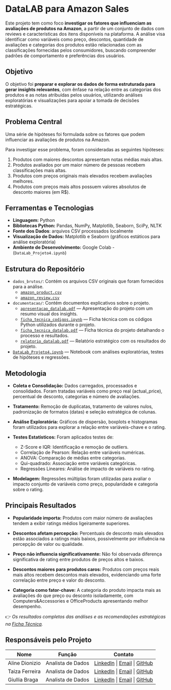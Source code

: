 # DataLAB para Amazon Sales

Este projeto tem como foco **investigar os fatores que influenciam as avaliações de produtos na Amazon**, a partir de um conjunto de dados com reviews e características dos itens disponíveis na plataforma. A análise visa identificar como variáveis como preço, descontos, quantidade de avaliações e categorias dos produtos estão relacionadas com as classificações fornecidas pelos consumidores, buscando compreender padrões de comportamento e preferências dos usuários.

## Objetivo

O objetivo foi **preparar e explorar os dados de forma estruturada para gerar insights relevantes**, com ênfase na relação entre as categorias dos produtos e as notas atribuídas pelos usuários, utilizando análises exploratórias e visualizações para apoiar a tomada de decisões estratégicas.

## Problema Central

Uma série de hipóteses foi formulada sobre os fatores que podem influenciar as avaliações de produtos na Amazon.

Para investigar esse problema, foram consideradas as seguintes hipóteses:

1. Produtos com maiores descontos apresentam notas médias mais altas.  
2. Produtos avaliados por um maior número de pessoas recebem classificações mais altas.  
3. Produtos com preços originais mais elevados recebem avaliações melhores.  
4. Produtos com preços mais altos possuem valores absolutos de desconto maiores (em R$).

## Ferramentas e Tecnologias

- **Linguagem:** Python
- **Bibliotecas Python:** Pandas, NumPy, Matplotlib, Seaborn, SciPy, NLTK
- **Fonte dos Dados**: arquivos CSV processados localmente
- **Visualização de Dados:** Matplotlib e Seaborn (gráficos estáticos para análise exploratória)
- **Ambiente de Desenvolvimento:** Google Colab - (`DataLab_Projeto4.ipynb`)

## Estrutura do Repositório

- `dados_brutos/`: Contém os arquivos CSV originais que foram fornecidos para a análise.
  - [`amazon_product.csv`](amazon_product.csv)
  - [`amazon_review.csv`](amazon_review.csv)
- `documentacao/`: Contém documentos explicativos sobre o projeto.
  - [`apresentacao_datalab.pdf`](apresentacao_datalab.pdf) — Apresentação do projeto com um resumo visual dos insights.
  - [`ficha_tecnica_codigos.ipynb`](ficha_tecnica_codigos.ipynb) — Ficha técnica com os códigos Python utilizados durante o projeto.
  - [`ficha_tecnica_datalab.pdf`](ficha_tecnica_datalab.pdf) — Ficha técnica do projeto detalhando o processo e resultados.
  - [`relatorio_datalab.pdf`](relatorio_datalab.pdf) — Relatório estratégico com os resultados do projeto.
- [`DataLab_Projeto4.ipynb`](DataLab_Projeto4.ipynb) — Notebook com análises exploratórias, testes de hipóteses e regressões.

## Metodologia

- **Coleta e Consolidação:** Dados carregados, processados e consolidados. Foram tratadas variáveis como preço real (actual_price), percentual de desconto, categorias e número de avaliações.
  
- **Tratamento:** Remoção de duplicatas, tratamento de valores nulos, padronização de formatos (datas) e seleção estratégica de colunas.

- **Análise Exploratória:** Gráficos de dispersão, boxplots e histogramas foram utilizados para explorar a relação entre variáveis-chave e o rating.

- **Testes Estatísticos:** Foram aplicados testes de:
  - Z-Score e IQR: Identificação e remoção de outliers.
  - Correlação de Pearson: Relação entre variáveis numéricas.
  - ANOVA: Comparação de médias entre categorias. 
  - Qui-quadrado: Associação entre variáveis categóricas.
  - Regressões Lineares: Análise de impacto de variáveis no rating.

- **Modelagem:** Regressões múltiplas foram utilizadas para avaliar o impacto conjunto de variáveis como preço, popularidade e categoria sobre o rating.

## Principais Resultados

- **Popularidade importa:** Produtos com maior número de avaliações tendem a exibir ratings médios ligeiramente superiores.

- **Descontos afetam percepção:** Percentuais de desconto mais elevados estão associados a ratings mais baixos, possivelmente por influência na percepção de valor ou qualidade.

- **Preço não influencia significativamente:** Não foi observada diferença significativa de rating entre produtos de preços altos e baixos.

- **Descontos maiores para produtos caros:** Produtos com preços reais mais altos recebem descontos mais elevados, evidenciando uma forte correlação entre preço e valor do desconto.

- **Categoria como fator-chave:** A categoria do produto impacta mais as avaliações do que preço ou desconto isoladamente, com Computers&Accessories e OfficeProducts apresentando melhor desempenho.


👉 *Os resultados completos das análises e as recomendações estratégicas na [Ficha Técnica](/documentacao/ficha_tecnica_datalab.pdf).*


## Responsáveis pelo Projeto

| Nome           | Função           | Contato                                                                                                 |
|----------------|------------------|--------------------------------------------------------------------------------------------------------|
| Aline Dionizio | Analista de Dados| [LinkedIn](https://www.linkedin.com/in/aline-dionizio/) \| [Email](mailto:alinedioniziosilva@outlook.com) \| [GitHub](https://github.com/AlineDion)  |
| Taiza Ferreira | Analista de Dados| [LinkedIn](https://www.linkedin.com/in/taiza-ferreira-dados/) \| [Email](mailto:taiza.desouza@yahoo.com.br) \| [GitHub](https://github.com/TaizaFerreira) |
| Giullia Braga  | Analista de Dados| [LinkedIn](https://www.linkedin.com/in/bragagiu/) \| [Email](mailto:giubraga98@gmail.com) \| [GitHub](https://github.com/BragaGiu) |















